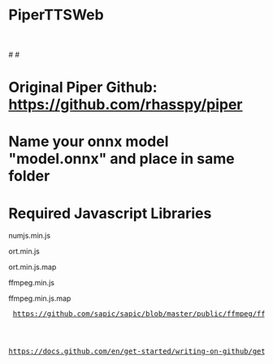 # PiperTTSWeb
<br />
<br />
#
#

# Original Piper Github:  https://github.com/rhasspy/piper

#
#

# Name your onnx model "model.onnx" and place in same folder

#
#

# Required Javascript Libraries


numjs.min.js

ort.min.js

ort.min.js.map  

ffmpeg.min.js

ffmpeg.min.js.map  <pre>   https://github.com/sapic/sapic/blob/master/public/ffmpeg/ffmpeg.min.js.map   <pre />










https://docs.github.com/en/get-started/writing-on-github/getting-started-with-writing-and-formatting-on-github/basic-writing-and-formatting-syntax
